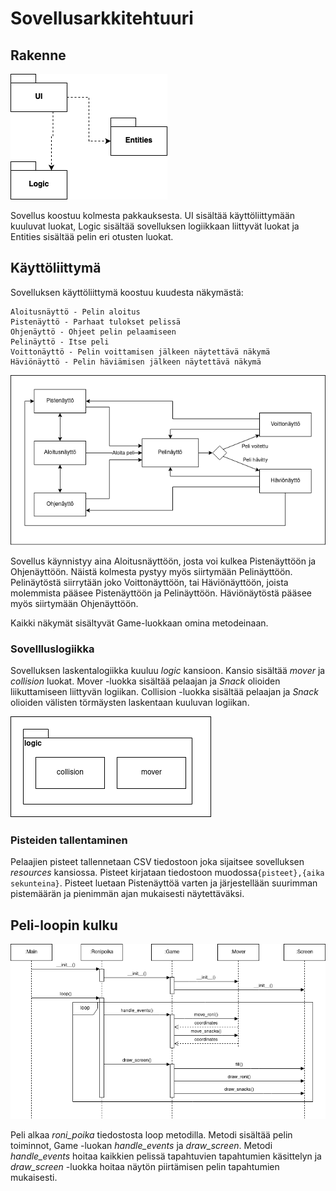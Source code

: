 
# Sovellusarkkitehtuuri
 
## Rakenne
 
![](https://github.com/saarasalme/ot-harjoitustyo/blob/main/dokumentaatio/kuvat/package_diagram.png)
 
Sovellus koostuu kolmesta pakkauksesta. UI sisältää käyttöliittymään kuuluvat luokat, Logic sisältää sovelluksen logiikkaan liittyvät luokat ja Entities sisältää pelin eri otusten luokat.
 
## Käyttöliittymä
 
Sovelluksen käyttöliittymä koostuu kuudesta näkymästä:
 
	Aloitusnäyttö - Pelin aloitus
	Pistenäyttö - Parhaat tulokset pelissä
	Ohjenäyttö - Ohjeet pelin pelaamiseen
	Pelinäyttö - Itse peli
	Voittonäyttö - Pelin voittamisen jälkeen näytettävä näkymä
	Häviönäyttö - Pelin häviämisen jälkeen näytettävä näkymä
 
![](https://github.com/saarasalme/ot-harjoitustyo/blob/main/dokumentaatio/kuvat/RonipoikaNaytot.png)
 
Sovellus käynnistyy aina Aloitusnäyttöön, josta voi kulkea Pistenäyttöön ja Ohjenäyttöön. Näistä kolmesta pystyy myös siirtymään Pelinäyttöön. Pelinäytöstä siirrytään joko Voittonäyttöön, tai Häviönäyttöön, joista molemmista pääsee Pistenäyttöön ja Pelinäyttöön. Häviönäytöstä pääsee myös siirtymään Ohjenäyttöön.
 
Kaikki näkymät sisältyvät Game-luokkaan omina metodeinaan.
 
### Sovellluslogiikka
 
Sovelluksen laskentalogiikka kuuluu *logic* kansioon. Kansio sisältää *mover* ja *collision* luokat. Mover -luokka sisältää pelaajan ja *Snack* olioiden liikuttamiseen liittyvän logiikan. Collision -luokka sisältää pelaajan ja *Snack* olioiden välisten törmäysten laskentaan kuuluvan logiikan.
 
![](https://github.com/saarasalme/ot-harjoitustyo/blob/main/dokumentaatio/kuvat/RoniPoikaLogiikka.png)
 
### Pisteiden tallentaminen
 
Pelaajien pisteet tallennetaan CSV tiedostoon joka sijaitsee sovelluksen *resources* kansiossa. Pisteet kirjataan tiedostoon muodossa`{pisteet},{aika sekunteina}`. Pisteet luetaan Pistenäyttöä varten ja järjestellään suurimman pistemäärän ja pienimmän ajan mukaisesti näytettäväksi.
 
## Peli-loopin kulku
 
![](https://github.com/saarasalme/ot-harjoitustyo/blob/main/dokumentaatio/kuvat/RonipoikaSekvenssi.png)
 
Peli alkaa *roni_poika* tiedostosta loop metodilla. Metodi sisältää pelin toiminnot, Game -luokan *handle_events* ja *draw_screen*. Metodi *handle_events* hoitaa kaikkien pelissä tapahtuvien tapahtumien käsittelyn ja *draw_screen* -luokka hoitaa näytön piirtämisen pelin tapahtumien mukaisesti.
